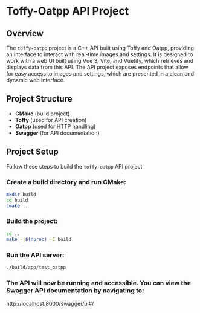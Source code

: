 # Toffy-Oatpp API Project

## Overview

The `toffy-oatpp` project is a C++ API built using Toffy and Oatpp, providing an interface to interact with real-time images and settings. It is designed to work with a web UI built using Vue 3, Vite, and Vuetify, which retrieves and displays data from this API. The API project exposes endpoints that allow for easy access to images and settings, which are presented in a clean and dynamic web interface.

## Project Structure

- **CMake** (build project)
- **Toffy** (used for API creation)
- **Oatpp** (used for HTTP handling)
- **Swagger** (for API documentation)

## Project Setup

Follow these steps to build the `toffy-oatpp` API project:

### Create a build directory and run CMake:

   ```sh
   mkdir build
   cd build
   cmake ..
   ```

### Build the project:

   ```sh
   cd ..
   make -j$(nproc) -C build
   ```

### Run the API server:

   ```sh
   ./build/app/test_oatpp
   ```

### The API will now be running and accessible. You can view the Swagger API documentation by navigating to:

   http://localhost:8000/swagger/ui#/